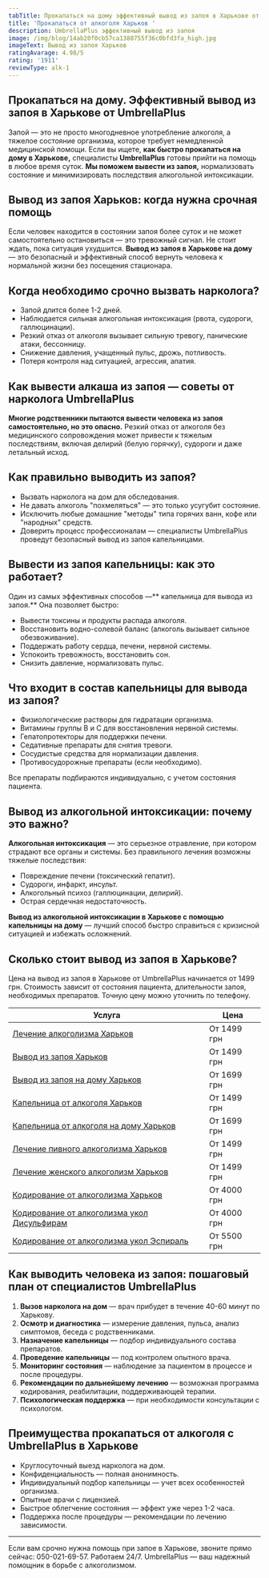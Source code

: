 ```yaml
---
tabTitle: Прокапаться на дому эффективный вывод из запоя в Харькове от UmbrellaPlus
title: 'Прокапаться от алкоголя Харьков '
description: UmbrellaPlus эффективный вывод из запоя
image: /img/blog/14ab20f0cb57ca1388755f36c0bfd3fa_high.jpg
imageText: Вывод из запоя Харьков
ratingAvarage: 4.98/5
rating: '1911'
reviewType: alk-1
---
```


## Прокапаться на дому. Эффективный вывод из запоя в Харькове от UmbrellaPlus

Запой — это не просто многодневное употребление алкоголя, а тяжелое состояние организма, которое требует немедленной медицинской помощи. Если вы ищете, **как быстро прокапаться на дому в Харькове,** специалисты **UmbrellaPlus** готовы прийти на помощь в любое время суток. **Мы поможем вывести из запоя,** нормализовать состояние и минимизировать последствия алкогольной интоксикации.

## Вывод из запоя Харьков: когда нужна срочная помощь

Если человек находится в состоянии запоя более суток и не может самостоятельно остановиться — это тревожный сигнал. Не стоит ждать, пока ситуация ухудшится. **Вывод из запоя в Харькове на дому** — это безопасный и эффективный способ вернуть человека к нормальной жизни без посещения стационара.

## Когда необходимо срочно вызвать нарколога?

* Запой длится более 1-2 дней.
* Наблюдается сильная алкогольная интоксикация (рвота, судороги, галлюцинации).
* Резкий отказ от алкоголя вызывает сильную тревогу, панические атаки, бессонницу.
* Снижение давления, учащенный пульс, дрожь, потливость.
* Потеря контроля над ситуацией, агрессия, апатия.

## Как вывести алкаша из запоя — советы от нарколога UmbrellaPlus

**Многие родственники пытаются вывести человека из запоя самостоятельно, но это опасно.** Резкий отказ от алкоголя без медицинского сопровождения может привести к тяжелым последствиям, включая делирий (белую горячку), судороги и даже летальный исход.

## Как правильно выводить из запоя?

* Вызвать нарколога на дом для обследования.
* Не давать алкоголь "похмеляться" — это только усугубит состояние.
* Исключить любые домашние "методы" типа горячих ванн, кофе или "народных" средств.
* Доверить процесс профессионалам — специалисты UmbrellaPlus проведут безопасный вывод из запоя капельницами.

## Вывести из запоя капельницы: как это работает?

Один из самых эффективных способов —** капельница для вывода из запоя.** Она позволяет быстро:

* Вывести токсины и продукты распада алкоголя.
* Восстановить водно-солевой баланс (алкоголь вызывает сильное обезвоживание).
* Поддержать работу сердца, печени, нервной системы.
* Успокоить тревожность, восстановить сон.
* Снизить давление, нормализовать пульс.

## Что входит в состав капельницы для вывода из запоя?

* Физиологические растворы для гидратации организма.
* Витамины группы B и C для восстановления нервной системы.
* Гепатопротекторы для поддержки печени.
* Седативные препараты для снятия тревоги.
* Сосудистые средства для нормализации давления.
* Противосудорожные препараты (если необходимо).

Все препараты подбираются индивидуально, с учетом состояния пациента.

## Вывод из алкогольной интоксикации: почему это важно?

**Алкогольная интоксикация** — это серьезное отравление, при котором страдают все органы и системы. Без правильного лечения возможны тяжелые последствия:

* Повреждение печени (токсический гепатит).
* Судороги, инфаркт, инсульт.
* Алкогольный психоз (галлюцинации, делирий).
* Острая сердечная недостаточность.

**Вывод из алкогольной интоксикации в Харькове с помощью капельницы на дому** — лучший способ быстро справиться с кризисной ситуацией и избежать осложнений.

## Сколько стоит вывод из запоя в Харькове?

Цена на вывод из запоя в Харькове от UmbrellaPlus начинается от 1499 грн. Стоимость зависит от состояния пациента, длительности запоя, необходимых препаратов. Точную цену можно уточнить по телефону.

| Услуга                                                                                                                         | Цена        |
| ------------------------------------------------------------------------------------------------------------------------------ | ----------- |
| [Лечение алкоголизма Харьков](https://umbrella-plus.com.ua/kharkiv/lechenie-alkogolizma-kharkiv/)                              | От 1499 грн |
| [Вывод из запоя Харьков](https://umbrella-plus.com.ua/kharkiv/vivod-iz-zapoia-kharkiv/)                                        | От 1499 грн |
| [Вывод из запоя на дому Харьков](https://umbrella-plus.com.ua/kharkiv/vivod-iz-zapoia-na-domy-kharkiv/)                        | От 1699 грн |
| [Капельница от алкоголя Харьков](https://umbrella-plus.com.ua/kharkiv/kapelnica_ot_alkogola_kharkiv/)                          | От 1499 грн |
| [Капельница от алкоголя на дому Харьков](https://umbrella-plus.com.ua/kharkiv/kapelnica_ot_alkogola_na_domy_kharkiv/)          | От 1699 грн |
| [Лечение пивного алкоголизма Харьков](https://umbrella-plus.com.ua/kharkiv/lechenie-pivnogo-alkogolizma-kharkiv/)              | От 1499 грн |
| [Лечение женского алкоголизм Харьков](https://umbrella-plus.com.ua/kharkiv/lechenie-jenskogo-alkogolizma-kharkiv/)             | От 1499 грн |
| [Кодирование от алкоголизма Харьков](https://umbrella-plus.com.ua/kharkiv/kodirovka-ot-alkogolia-kharkiv/)                     | От 4000 грн |
| [Кодирование от алкоголизма укол Дисульфирам](https://umbrella-plus.com.ua/kharkiv/kodirovka-ot-alkogolia-disulfiram-kharkiv/) | От 4000 грн |
| [Кодирование от алкоголизма укол Эспираль](https://umbrella-plus.com.ua/kharkiv/kodirovka-ot-alkogolizma-espiarl-kharkiv/)     | От 5500 грн |

## Как выводить человека из запоя: пошаговый план от специалистов UmbrellaPlus

1. **Вызов нарколога на дом** — врач прибудет в течение 40-60 минут по Харькову.
2. **Осмотр и диагностика** — измерение давления, пульса, анализ симптомов, беседа с родственниками.
3. **Назначение капельницы** — подбор индивидуального состава препаратов.
4. **Проведение капельницы** — под контролем опытного врача.
5. **Мониторинг состояния** — наблюдение за пациентом в процессе и после процедуры.
6. **Рекомендации по дальнейшему лечению** — возможная программа кодирования, реабилитации, поддерживающей терапии.
7. **Психологическая поддержка** — при необходимости консультации с психологом.

## Преимущества прокапаться от алкоголя с UmbrellaPlus в Харькове

* Круглосуточный выезд нарколога на дом.
* Конфиденциальность — полная анонимность.
* Индивидуальный подбор капельницы — учет всех особенностей организма.
* Опытные врачи с лицензией.
* Быстрое облегчение состояния — эффект уже через 1-2 часа.
* Поддержка после процедуры — рекомендации по лечению зависимости.

***

Если вам срочно нужна помощь при запое в Харькове, звоните прямо сейчас: 050-021-69-57. Работаем 24/7.
UmbrellaPlus — ваш надежный помощник в борьбе с алкоголизмом.
